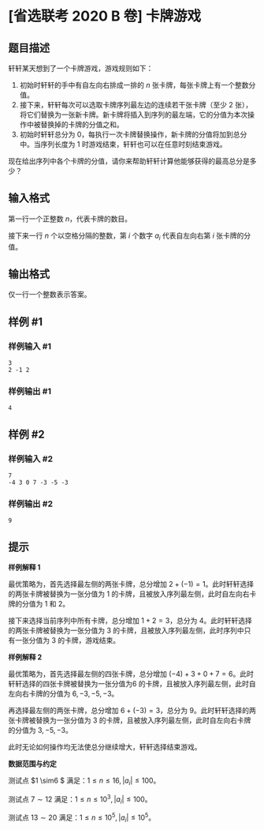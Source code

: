 # [省选联考 2020 B 卷] 卡牌游戏

## 题目描述

轩轩某天想到了一个卡牌游戏，游戏规则如下：

1. 初始时轩轩的手中有自左向右排成一排的 $n$ 张卡牌，每张卡牌上有一个整数分值。
2. 接下来，轩轩每次可以选取卡牌序列最左边的连续若干张卡牌（至少 $2$ 张），将它们替换为一张新卡牌。新卡牌将插入到序列的最左端，它的分值为本次操作中被替换掉的卡牌的分值之和。
3. 初始时轩轩总分为 $0$，每执行一次卡牌替换操作，新卡牌的分值将加到总分中。当序列长度为 $1$ 时游戏结束，轩轩也可以在任意时刻结束游戏。

现在给出序列中各个卡牌的分值，请你来帮助轩轩计算他能够获得的最高总分是多少？


## 输入格式

第一行一个正整数 $n$，代表卡牌的数目。

接下来一行 $n$ 个以空格分隔的整数，第 $i$ 个数字 $a_i$ 代表自左向右第 $i$ 张卡牌的分值。

## 输出格式

仅一行一个整数表示答案。

## 样例 #1

### 样例输入 #1
```
3
2 -1 2
```

### 样例输出 #1

```
4
```

## 样例 #2

### 样例输入 #2
```
7
-4 3 0 7 -3 -5 -3
```

### 样例输出 #2

```
9
```

## 提示

**样例解释 1**

最优策略为，首先选择最左侧的两张卡牌，总分增加 $2 + (-1) = 1$。此时轩轩选择的两张卡牌被替换为一张分值为 $1$ 的卡牌，且被放入序列最左侧，此时自左向右卡牌的分值为 $1$ 和 $2$。

接下来选择当前序列中所有卡牌，总分增加 $1 + 2 = 3$，总分为 $4$。此时轩轩选择的两张卡牌被替换为一张分值为 $3$ 的卡牌，且被放入序列最左侧，此时序列中只有一张分值为 $3$ 的卡牌，游戏结束。

**样例解释 2**


最优策略为，首先选择最左侧的四张卡牌，总分增加  $(-4) + 3 + 0 + 7 = 6$。此时轩轩选择的四张卡牌被替换为一张分值为6 的卡牌，且被放入序列最左侧，此时自左向右卡牌的分值为 $6, -3, -5, -3$。

再选择最左侧的两张卡牌，总分增加 $6 + (-3) = 3$，总分为 $9$。此时轩轩选择的两张卡牌被替换为一张分值为 $3$ 的卡牌，且被放入序列最左侧，此时自左向右卡牌的分值为 $3, -5, -3$。

此时无论如何操作均无法使总分继续增大，轩轩选择结束游戏。

**数据范围与约定**

测试点 $1 \sim6 $ 满足：$1\le n\le 16, |a_i| \le 100$。

测试点 $7 \sim 12$ 满足：$1\le n\le 10^3, |a_i| \le 100$。

测试点 $13 \sim 20$ 满足：$1\le n\le 10^5, |a_i| \le 10^5$。
